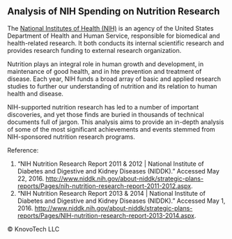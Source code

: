 ## Analysis of NIH Spending on Nutrition Research

The [National Institutes of Health (NIH)](https://www.nih.gov) is an agency of the United States Department of Health and Human Service, responsible for biomedical and health-related research. It both conducts its internal scientific research and provides research funding to external research organization.

Nutrition plays an integral role in human growth and development, in maintenance of good health, and in hte prevention and treatment of disease. Each year, NIH funds a broad array of basic and applied research studies to further our understanding of nutrition and its relation to human health and disease.

NIH-supported nutrition research has led to a number of important discoveries, and yet those finds are buried in thousands of technical documents full of jargon. This analysis aims to provide an in-depth analysis of some of the most significant achievements and events stemmed from NIH-sponsored nutrition research programs.

Reference:

1. “NIH Nutrition Research Report 2011 & 2012 | National Institute of Diabetes and Digestive and Kidney Diseases (NIDDK).” Accessed May 22, 2016. http://www.niddk.nih.gov/about-niddk/strategic-plans-reports/Pages/nih-nutrition-research-report-2011-2012.aspx.
1. “NIH Nutrition Research Report 2013 & 2014 | National Institute of Diabetes and Digestive and Kidney Diseases (NIDDK).” Accessed May 1, 2016. http://www.niddk.nih.gov/about-niddk/strategic-plans-reports/Pages/NIH-nutrition-research-report-2013-2014.aspx.


© KnovoTech LLC